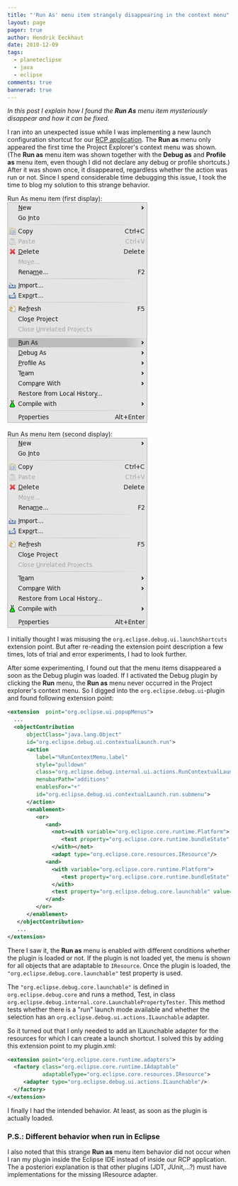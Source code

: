 ```yaml
---
title: "'Run As' menu item strangely disappearing in the context menu"
layout: page 
pager: true
author: Hendrik Eeckhaut
date: 2010-12-09
tags: 
  - planeteclipse
  - java
  - eclipse
comments: true
bannerad: true
---
```


<em>In this post I explain how I found the <strong>Run As</strong> menu item mysteriously disappear and how it can be fixed.</em>

I ran into an unexpected issue while I was implementing a new launch configuration shortcut for our <a href="http://www.sigasi.com/product">RCP application</a>. The <strong>Run as</strong> menu only appeared the first time the Project Explorer's context menu was shown. (The <strong>Run as</strong> menu item was shown together with the <strong>Debug as</strong> and <strong>Profile as</strong> menu item, even though I did not declare any debug or profile shortcuts.) After it was shown once, it disappeared, regardless whether the action was run or not. Since I spend considerable time debugging this issue, I took the time to blog my solution to this strange behavior.

Run As menu item (first display):
![Run As menu item (first display)](images/run_as_1.png)

Run As menu item (second display):
![Run As menu item (second display)](images/run_as_2.png)

I initially thought I was misusing the <code lang="java">org.eclipse.debug.ui.launchShortcuts</code> extension point. But after re-reading the extension point description a few times, lots of trial and error experiments, I had to look further.

After some experimenting, I found out that the menu items disappeared a soon as the Debug plugin was loaded. If I activated the Debug plugin by clicking the <strong>Run</strong> menu, the <strong>Run as</strong> menu never occurred in the Project explorer's context menu.
So I digged into the <code lang="java">org.eclipse.debug.ui</code>-plugin and found following extension point:

```xml
<extension  point="org.eclipse.ui.popupMenus">
  ...
  <objectContribution 
      objectClass="java.lang.Object"
      id="org.eclipse.debug.ui.contextualLaunch.run">
      <action 
         label="%RunContextMenu.label"
         style="pulldown"
         class="org.eclipse.debug.internal.ui.actions.RunContextualLaunchAction"
         menubarPath="additions"
         enablesFor="+"
         id="org.eclipse.debug.ui.contextualLaunch.run.submenu">
      </action>
      <enablement>
         <or>
            <and>
              <not><with variable="org.eclipse.core.runtime.Platform">
                 <test property="org.eclipse.core.runtime.bundleState" args="org.eclipse.debug.core" value="ACTIVE"/>
              </with></not>
              <adapt type="org.eclipse.core.resources.IResource"/>
            <and>
              <with variable="org.eclipse.core.runtime.Platform">
                 <test property="org.eclipse.core.runtime.bundleState" args="org.eclipse.debug.core" value="ACTIVE"/>
              </with>
              <test property="org.eclipse.debug.core.launchable" value="run"/>
            </and>
         </or>
      </enablement>
   </objectContribution>
   ...
</extension>
```

There I saw it, the <strong>Run as</strong> menu is enabled with different conditions whether the plugin is loaded or not. If the plugin is not loaded yet, the menu is shown for all objects that are adaptable to <code lang="java">IResource</code>. Once the plugin is loaded, the <code lang="java">"org.eclipse.debug.core.launchable"</code> test property is used.

The <code lang="java">"org.eclipse.debug.core.launchable"</code> is defined in <code lang="java">org.eclipse.debug.core</code> and runs a method, Test, in class <code lang="java">org.eclipse.debug.internal.core.LaunchablePropertyTester</code>. This method tests whether there is a "run" launch mode available and whether the selection has an <code lang="java">org.eclipse.debug.ui.actions.ILaunchable</code> adapter.


So it turned out that I only needed to  add an ILaunchable adapter for the resources for which I can create a launch shortcut. I solved this by adding this extension point to my plugin.xml:
```xml
<extension point="org.eclipse.core.runtime.adapters">
  <factory class="org.eclipse.core.runtime.IAdaptable"
           adaptableType="org.eclipse.core.resources.IResource">
     <adapter type="org.eclipse.debug.ui.actions.ILaunchable"/>
  </factory>
</extension>
```

I finally I had the intended behavior. At least, as soon as the plugin is actually loaded.


### P.S.: Different behavior when run in Eclipse

I also noted that this strange <strong>Run as</strong> menu item behavior did not occur when I ran my plugin inside the Eclipse IDE instead of inside our RCP application. The a posteriori explanation is that other plugins (JDT, JUnit,...?) must have implementations for the missing IResource adapter.